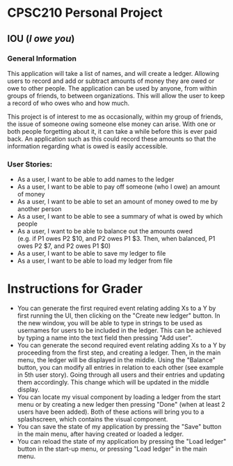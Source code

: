 # CPSC210 Personal Project

## IOU (_I owe you_)

### General Information

This application will take a list of names, and will create
a ledger. Allowing users to record and add or subtract amounts 
of money they are owed or owe to other people. The application can be used by anyone, 
from within groups of friends, to between organizations. This will allow the user
to keep a record of who owes who and how much.  

This project is of interest to me as occasionally, within my group of friends, 
the issue of someone owing someone else money can arise. With one or both people forgetting
about it, it can take a while before this is ever paid back. An application such as this could 
record these amounts so that the information regarding what is owed is easily accessible. 

### User Stories:  

- As a user, I want to be able to add names to the ledger  
- As a user, I want to be able to pay off someone (who I owe) an amount of money  
- As a user, I want to be able to set an amount of money owed to me by another person  
- As a user, I want to be able to see a summary of what is owed by which people  
- As a user, I want to be able to balance out the amounts owed  
(e.g. if P1 owes P2 $10, and P2 owes P1 $3. Then, when balanced, P1 owes P2 $7, and P2 owes P1 $0)
- As a user, I want to be able to save my ledger to file
- As a user, I want to be able to load my ledger from file

# Instructions for Grader

- You can generate the first required event relating adding Xs to a Y by
first running the UI, then clicking on the "Create new ledger" button. 
In the new window, you will be able to type in strings to be used as usernames for users to be included in the ledger. 
This can be achieved by typing a name into the text field then pressing "Add user".
- You can generate the second required event relating adding Xs to a Y by proceeding from the first step,
and creating a ledger. Then, in the main menu, the ledger will be displayed in the middle. Using the "Balance" button,
you can modify all entries in relation to each other (see example in 5th user story). Going through all users and
their entries and updating them accordingly. 
This change which will be updated in the middle display.
- You can locate my visual component by loading a ledger from the start menu or by creating a 
new ledger then pressing "Done" (when at least 2 users have been added). Both of these actions will bring you 
to a splashscreen, which contains the visual component.
- You can save the state of my application by pressing the "Save" button in the main menu, after having 
created or loaded a ledger.
- You can reload the state of my application by pressing the "Load ledger" button in the start-up 
menu, or pressing "Load ledger" in the main menu. 